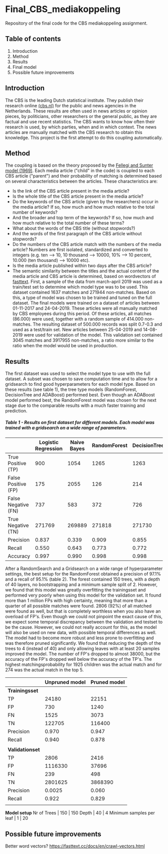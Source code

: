# Final_CBS_mediakoppeling
Repository of the final code for the CBS mediakoppeling assignment.

## Table of contents
1. Introduction
2. Method
3. Results
4. Final model
5. Possible future improvements

## Introduction
The CBS is the leading Dutch statistical institute. They publish their research online [(cbs.nl)](https://www.cbs.nl/ "CBS's Homepage") for the public and news agencies in the Netherlands. These results are often used in news articles or opinion pieces, by politicians, other researchers or the general public, as they are factual and use recent statistics. The CBS wants to know how often their research is used, by which parties, when and in which context. The news articles are manually matched with the CBS research to obtain this knowledge. This project is the first attempt to do this coupling automatically.

## Method
The coupling is based on the theory proposed by the [Fellegi and Sunter model (1969)](https://amstat.tandfonline.com/doi/abs/10.1080/01621459.1969.10501049 "Fellegi and Sunter article"). Each media article ("child" in the code) is coupled to each CBS article ("parent") and their probability of matching is determined based on several characteristics between the articles. These characteristics are:
  * Is the link of the CBS article present in the media article?
  * Is the whole title of the CBS article present in the media article?
  * Do the keywords of the CBS article (given by the researchers) occur in the media article? If so, how much and how much relative to the total number of keywords?
  * And the broader and top term of the keywords? If so, how much and how much relative to the total number of these terms?
  * What about the words of the CBS title (without stopwords?)
  * And the words of the first paragraph of the CBS article without stopwords?
  * Do the numbers of the CBS article match with the numbers of the media article? Numbers are first isolated, standardized and converted to integers (e.g. ten --> 10, 10 thousand --> 10000, 10% --> 10 percent, 10.000 (ten thousand) --> 10000 etc).
  * Is the media article published within two days after the CBS article?
  * The semantic similarity between the titles and the actual content of the media article and CBS article is determined, based on wordvectors of [fasttext](https://fasttext.cc/docs/en/pretrained-vectors.html).
First, a sample of the data from march-april 2019 was used as a train/test set to determine which model type was to be used. This dataset contained 1637 matches and 271944 non-matches. Based on this, a type of model was chosen to be trained and tuned on the full dataset. The final models were trained on a dataset of articles between 01-11-2017 and 24-04-2019. These articles were all manually matched by CBS employees during this period. Of these articles, all matches (86.000) were used, together with a random sample of 414.000 non-matches. The resulting dataset of 500.000 records was split 0.7-0.3 and used as a test/train set. New articles between 25-04-2019 and 14-08-2019 were used for validation of the model. This validation set contained 3045 matches and 3917955 non-matches, a ratio more similar to the ratio when the model would be used in production. 

## Results
The first dataset was used to select the model type to use with the full dataset. A subset was chosen to save computation time and to allow for a gridsearch to find good hyperparameters for each model type. Based on these results (see table 1), the tree type models (RandomForest, DecisionTree and ADABoost) performed best. Even though an ADABoost model performed best, the RandomForest model was chosen for the next stage due to the comparable results with a much faster training and prediction. 

##### Table 1 - Results on first dataset for different models. Each model was trained with a gridsearch on a wide range of parameters. 
|| Logistic Regression | Naive Bayes | RandomForest | DecisionTree | ADABoost | SVM
--- | --- | --- | --- | --- | --- | --- |
True Positive (TP) | 900 | 1054 | 1265 | 1263 | 1279 | 
False Positive (FP) | 175 | 2055 | 126 | 214 | 136 | 
False Negative (FN) | 737 | 583 | 372 | 726 | 358 | 
True Negative (TN) | 271769 | 269889 | 271818 | 271730 | 271808 | 
Precision | 0.837 | 0.339 | 0.909 | 0.855 | 0.904 | 
Recall | 0.550 | 0.643 | 0.773 | 0.772 | 0.781 | 
Accuracy | 0.997 | 0.990 | 0.998 | 0.998 | 0.998 | 0.997

After a RandomSearch and a Gridsearch on a wide range of hyperparameter settings, the best setup for the RandomForest obtained a precision of 97.1% and a recall of 95.1% (table 2). The forest contained 150 trees, with a depth of 40 layers, no bootstrapping and a minimum sample split of 2. However, we found that this model was greatly overfitting the trainingsset and performed very poorly when using this model for the validation set. It found more than 1 million FPs with high certainty, meaning that more than a quarter of all possible matches were found. 2806 (92%) of all matched were found as well, but that is completely worthless when you also have an overload of FP's. Even though we could not pinpoint the exact cause of this, we expect some temporal discrepancy between the validation and testset to be the cause. However, we could not really account for this, as the model will also be used on new data, with possible temporal differences as well. The model had to become more robust and less prone to overfitting and was therefore pruned significantly. We found that reducing the depth of the trees to 4 (instead of 40) and only allowing leaves with at least 20 samples improved the model. The number of FP's dropped to almost 38000, but the accuracy of the FP's dropped well below the accuracy of the TP's. The highest matchingsprobability for 1925 children was the actual match and for 274 was the actual match in the top 5. 


|| Unpruned model | Pruned model
--- | --- | ---
**Trainingsset** | | 
TP | 24180 | 22151
FP | 730 | 1240
FN | 1525 | 3073
TN | 122705 | 116400
Precision | 0.970 | 0.947
Recall | 0.940 | 0.878
 | | 
**Validationset** | | 
TP | 2806 | 2416
FP | 1116330 | 37696
FN | 239 | 498
TN | 2801625 | 3868390
Precision | 0.0025 | 0.060
Recall | 0.922 | 0.829
 | | 
**Model setup**
Nr of Trees | 150 | 150
Depth | 40 | 4
Minimum samples per leaf | 1 | 20



  
  
  
  ## Possible future improvements
  
  Better word vectors? https://fasttext.cc/docs/en/crawl-vectors.html
